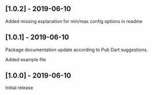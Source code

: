 ## [1.0.2] - 2019-06-10

Added missing explanation for min/max config options in readme

## [1.0.1] - 2019-06-10

Package documentation update according to Pub Dart suggestions.

Added example file

## [1.0.0] - 2019-06-10

Initial release
